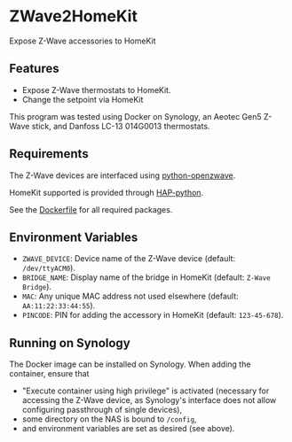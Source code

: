 # ZWave2HomeKit
Expose Z-Wave accessories to HomeKit


## Features

 * Expose Z-Wave thermostats to HomeKit.
 * Change the setpoint via HomeKit


This program was tested using Docker on Synology,
an Aeotec Gen5 Z-Wave stick,
and Danfoss LC-13 014G0013 thermostats.


## Requirements

The Z-Wave devices are interfaced using
[python-openzwave](https://github.com/OpenZWave/python-openzwave>).

HomeKit supported is provided through
[HAP-python](https://github.com/ikalchev/HAP-python>).

See the [Dockerfile](Dockerfile) for all required packages.


## Environment Variables

 * `ZWAVE_DEVICE`: Device name of the Z-Wave device (default: `/dev/ttyACM0`).
 * `BRIDGE_NAME`:  Display name of the bridge in HomeKit (default: `Z-Wave Bridge`).
 * `MAC`:          Any unique MAC address not used elsewhere (default: `AA:11:22:33:44:55`).
 * `PINCODE`:      PIN for adding the accessory in HomeKit (default: `123-45-678`).


## Running on Synology

The Docker image can be installed on Synology.
When adding the container, ensure that

 * "Execute container using high privilege" is activated
   (necessary for accessing the Z-Wave device,
    as Synology's interface does not allow configuring passthrough of single devices),
 * some directory on the NAS is bound to `/config`,
 * and environment variables are set as desired (see above).
